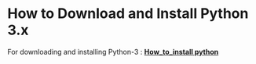 # How to Download and Install Python 3.x
For downloading and installing Python-3 :
[**How_to_install python**](./How_To_Install_Python.ipynb)
